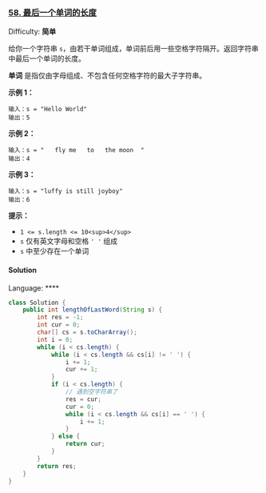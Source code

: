 ### [58\. 最后一个单词的长度](https://leetcode-cn.com/problems/length-of-last-word/)

Difficulty: **简单**


给你一个字符串 `s`，由若干单词组成，单词前后用一些空格字符隔开。返回字符串中最后一个单词的长度。

**单词** 是指仅由字母组成、不包含任何空格字符的最大子字符串。

**示例 1：**

```
输入：s = "Hello World"
输出：5
```

**示例 2：**

```
输入：s = "   fly me   to   the moon  "
输出：4
```

**示例 3：**

```
输入：s = "luffy is still joyboy"
输出：6
```

**提示：**

*   `1 <= s.length <= 10<sup>4</sup>`
*   `s` 仅有英文字母和空格 `' '` 组成
*   `s` 中至少存在一个单词


#### Solution

Language: ****

```java
class Solution {
    public int lengthOfLastWord(String s) {
        int res = -1;
        int cur = 0;
        char[] cs = s.toCharArray();
        int i = 0;
        while (i < cs.length) {
            while (i < cs.length && cs[i] != ' ') {
                i += 1;
                cur += 1;
            }
            if (i < cs.length) {
                // 遇到空字符串了
                res = cur;
                cur = 0;
                while (i < cs.length && cs[i] == ' ') {
                    i += 1;
                }
            } else {
                return cur;
            }
        }
        return res;
    }
}
```

